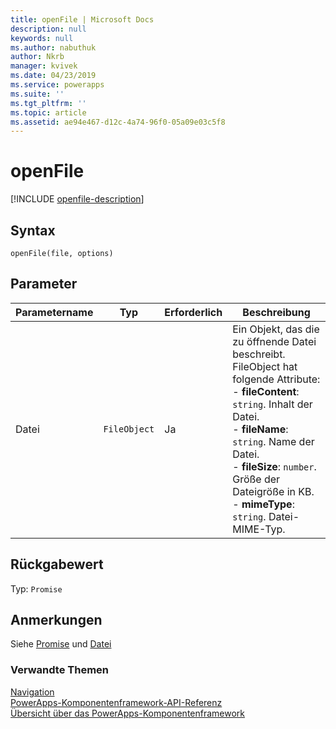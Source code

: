 ```yaml
---
title: openFile | Microsoft Docs
description: null
keywords: null
ms.author: nabuthuk
author: Nkrb
manager: kvivek
ms.date: 04/23/2019
ms.service: powerapps
ms.suite: ''
ms.tgt_pltfrm: ''
ms.topic: article
ms.assetid: ae94e467-d12c-4a74-96f0-05a09e03c5f8
---
```

# <a name="openfile"></a>openFile

[!INCLUDE [openfile-description](includes/openfile-description.md)]

## <a name="syntax"></a>Syntax

`openFile(file, options)`

## <a name="parameters"></a>Parameter

| Parametername|Typ|Erforderlich|Beschreibung|
| ------------- |----|--------|-----------|
|Datei|`FileObject`|Ja|Ein Objekt, das die zu öffnende Datei beschreibt. FileObject hat folgende Attribute: <br/>- **fileContent**: `string`. Inhalt der Datei. <br/>- **fileName**: `string`. Name der Datei.<br/>- **fileSize**: `number`. Größe der Dateigröße in KB. <br/>- **mimeType**: `string`. Datei-MIME-Typ.|

## <a name="return-value"></a>Rückgabewert

Typ: `Promise`

## <a name="remarks"></a>Anmerkungen

Siehe [Promise](https://developer.mozilla.org/docs/Web/JavaScript/Reference/Global_Objects/Promise) und [Datei](https://developer.mozilla.org/docs/Web/API/File)


### <a name="related-topics"></a>Verwandte Themen

[Navigation](../navigation.md)<br/>
[PowerApps-Komponentenframework-API-Referenz](../../reference/index.md)<br/>
[Übersicht über das PowerApps-Komponentenframework](../../overview.md)